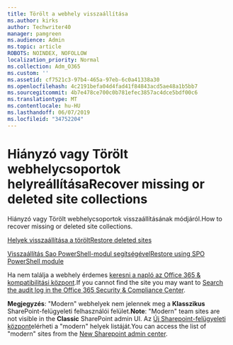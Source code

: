 ```yaml
---
title: Törölt a webhely visszaállítása
ms.author: kirks
author: Techwriter40
manager: pamgreen
ms.audience: Admin
ms.topic: article
ROBOTS: NOINDEX, NOFOLLOW
localization_priority: Normal
ms.collection: Adm_O365
ms.custom: ''
ms.assetid: cf7521c3-97b4-465a-97eb-6c0a41338a30
ms.openlocfilehash: 4c2191befa04d4fad41f84843acd5ae48a1b5bb7
ms.sourcegitcommit: 4b7e478ce700c0b781efec3857ac4dce5bdf00c6
ms.translationtype: MT
ms.contentlocale: hu-HU
ms.lasthandoff: 06/07/2019
ms.locfileid: "34752204"
---
```

# <a name="recover-missing-or-deleted-site-collections"></a><span data-ttu-id="2f46a-102">Hiányzó vagy Törölt webhelycsoportok helyreállítása</span><span class="sxs-lookup"><span data-stu-id="2f46a-102">Recover missing or deleted site collections</span></span>

<span data-ttu-id="2f46a-103">Hiányzó vagy Törölt webhelycsoportok visszaállításának módjáról.</span><span class="sxs-lookup"><span data-stu-id="2f46a-103">How to recover missing or deleted site collections.</span></span>

[<span data-ttu-id="2f46a-104">Helyek visszaállítása a törölt</span><span class="sxs-lookup"><span data-stu-id="2f46a-104">Restore deleted sites</span></span>](https://docs.microsoft.com/sharepoint/restore-deleted-site-collection)

[<span data-ttu-id="2f46a-105">Visszaállítás Sao PowerShell-modul segítségével</span><span class="sxs-lookup"><span data-stu-id="2f46a-105">Restore using SPO PowerShell module</span></span>](https://support.office.com/article/Introduction-to-the-SharePoint-Online-Management-Shell-C16941C3-19B4-4710-8056-34C034493429)

<span data-ttu-id="2f46a-106">Ha nem találja a webhely érdemes [keresni a napló az Office 365 &amp; kompatibilitási központ](https://docs.microsoft.com/office365/securitycompliance/search-the-audit-log-in-security-and-compliance).</span><span class="sxs-lookup"><span data-stu-id="2f46a-106">If you cannot find the site you may want to [Search the audit log in the Office 365 Security &amp; Compliance Center](https://docs.microsoft.com/office365/securitycompliance/search-the-audit-log-in-security-and-compliance).</span></span>

<span data-ttu-id="2f46a-107">**Megjegyzés**: "Modern" webhelyek nem jelennek meg a **Klasszikus** SharePoint-felügyeleti felhasználói felület.</span><span class="sxs-lookup"><span data-stu-id="2f46a-107">**Note**: "Modern" team sites are not visible in the **Classic** SharePoint admin UI.</span></span> <span data-ttu-id="2f46a-108">Az [Új Sharepoint-felügyeleti központ](https://docs.microsoft.com/sharepoint/get-started-new-admin-center)elérheti a "modern" helyek listáját.</span><span class="sxs-lookup"><span data-stu-id="2f46a-108">You can access the list of "modern" sites from the [New Sharepoint admin center](https://docs.microsoft.com/sharepoint/get-started-new-admin-center).</span></span>


